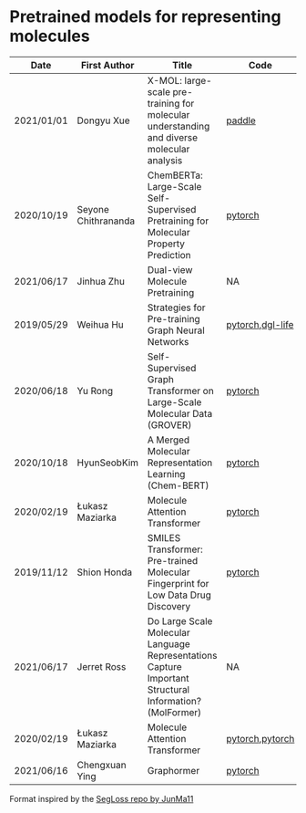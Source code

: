 # Pretrained models for representing molecules


|Date|First Author|Title|Code|Conference/Journal|Representation|
|---|---|---|---|---|---|
|2021/01/01|Dongyu Xue|X-MOL: large-scale pre-training for molecular understanding and diverse molecular analysis|[paddle](https://github.com/bm2-lab/X-MOL)| [biorxiv](https://www.biorxiv.org/content/10.1101/2020.12.23.424259v2)|string|
|2020/10/19|Seyone Chithrananda|ChemBERTa: Large-Scale Self-Supervised Pretraining for Molecular Property Prediction|[pytorch](https://github.com/seyonechithrananda/bert-loves-chemistry)|[arxiv](https://arxiv.org/abs/2010.09885)|string|
|2021/06/17|Jinhua Zhu|Dual-view Molecule Pretraining|NA|[arxiv](https://arxiv.org/abs/2106.10234)|string,graph|
|2019/05/29|Weihua Hu|Strategies for Pre-training Graph Neural Networks|[pytorch](https://github.com/snap-stanford/pretrain-gnns/),[dgl-life](https://lifesci.dgl.ai/api/model.pretrain.html)|[ICLR2020](https://arxiv.org/abs/1905.12265)|graph|
|2020/06/18|Yu Rong|Self-Supervised Graph Transformer on Large-Scale Molecular Data (GROVER)|[pytorch](https://github.com/tencent-ailab/grover)|[NEURIPS2020](https://arxiv.org/abs/2007.02835)|graph|
|2020/10/18|HyunSeobKim|A Merged Molecular Representation Learning (Chem-BERT)|[pytorch](https://github.com/HyunSeobKim/CHEM-BERT)|NA|string|
|2020/02/19|Łukasz Maziarka|Molecule Attention Transformer|[pytorch](https://github.com/ardigen/MAT)|[arxiv](https://arxiv.org/abs/2002.08264)|graph|
|2019/11/12|Shion Honda|SMILES Transformer: Pre-trained Molecular Fingerprint for Low Data Drug Discovery|[pytorch](https://github.com/DSPsleeporg/smiles-transformer)|[arxiv](https://arxiv.org/abs/1911.04738)|string|
|2021/06/17|Jerret Ross|Do Large Scale Molecular Language Representations Capture Important Structural Information? (MolFormer)|NA|[arxiv](https://arxiv.org/abs/2106.09553)|string|
|2020/02/19|Łukasz Maziarka|Molecule Attention Transformer|[pytorch](https://github.com/ardigen/MAT),[pytorch](https://github.com/lucidrains/molecule-attention-transformer)|[arxiv](https://arxiv.org/abs/2002.08264)|graph|
|2021/06/16|Chengxuan Ying|Graphormer|[pytorch](https://github.com/microsoft/Graphormer)|[NEURIPS2021](https://arxiv.org/abs/2106.05234)|graph|

Format inspired by the [SegLoss repo by JunMa11](https://github.com/JunMa11/SegLoss)
